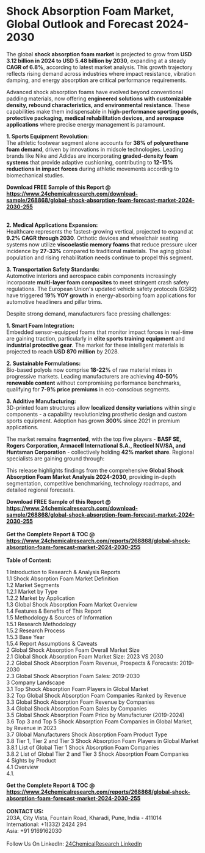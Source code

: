 <h1>Shock Absorption Foam Market, Global Outlook and Forecast 2024-2030</h1><p>The global <strong>shock absorption foam market</strong> is projected to grow from <strong>USD 3.12 billion in 2024 to USD 5.48 billion by 2030</strong>, expanding at a steady <strong>CAGR of 6.8%</strong>, according to latest market analysis. This growth trajectory reflects rising demand across industries where impact resistance, vibration damping, and energy absorption are critical performance requirements.</p><p>Advanced shock absorption foams have evolved beyond conventional padding materials, now offering <strong>engineered solutions with customizable density, rebound characteristics, and environmental resistance</strong>. These capabilities make them indispensable in <strong>high-performance sporting goods, protective packaging, medical rehabilitation devices, and aerospace applications</strong> where precise energy management is paramount.</p><p><strong>1. Sports Equipment Revolution:</strong><br>
The athletic footwear segment alone accounts for <strong>38% of polyurethane foam demand</strong>, driven by innovations in midsole technologies. Leading brands like Nike and Adidas are incorporating <strong>graded-density foam systems</strong> that provide adaptive cushioning, contributing to <strong>12-15% reductions in impact forces</strong> during athletic movements according to biomechanical studies.</p><div><b>Download FREE Sample of this Report @ 
            <a href="https://www.24chemicalresearch.com/download-sample/268868/global-shock-absorption-foam-forecast-market-2024-2030-255">
            https://www.24chemicalresearch.com/download-sample/268868/global-shock-absorption-foam-forecast-market-2024-2030-255</a></b></div><br><p><strong>2. Medical Applications Expansion:</strong><br>
Healthcare represents the fastest-growing vertical, projected to expand at <strong>9.2% CAGR through 2030</strong>. Orthotic devices and wheelchair seating systems now utilize <strong>viscoelastic memory foams</strong> that reduce pressure ulcer incidence by <strong>27-33%</strong> compared to traditional materials. The aging global population and rising rehabilitation needs continue to propel this segment.</p><p><strong>3. Transportation Safety Standards:</strong><br>
Automotive interiors and aerospace cabin components increasingly incorporate <strong>multi-layer foam composites</strong> to meet stringent crash safety regulations. The European Union's updated vehicle safety protocols (GSR2) have triggered <strong>19% YOY growth</strong> in energy-absorbing foam applications for automotive headliners and pillar trims.</p><p>Despite strong demand, manufacturers face pressing challenges:</p><p><strong>1. Smart Foam Integration:</strong><br>
Embedded sensor-equipped foams that monitor impact forces in real-time are gaining traction, particularly in <strong>elite sports training equipment</strong> and <strong>industrial protective gear</strong>. The market for these intelligent materials is projected to reach <strong>USD 870 million</strong> by 2028.</p><p><strong>2. Sustainable Formulations:</strong><br>
Bio-based polyols now comprise <strong>18-22%</strong> of raw material mixes in progressive markets. Leading manufacturers are achieving <strong>40-50% renewable content</strong> without compromising performance benchmarks, qualifying for <strong>7-9% price premiums</strong> in eco-conscious segments.</p><p><strong>3. Additive Manufacturing:</strong><br>
3D-printed foam structures allow <strong>localized density variations</strong> within single components - a capability revolutionizing prosthetic design and custom sports equipment. Adoption has grown <strong>300%</strong> since 2021 in premium applications.</p><p>The market remains <strong>fragmented</strong>, with the top five players - <strong>BASF SE, Rogers Corporation, Armacell International S.A., Recticel NV/SA, and Huntsman Corporation</strong> - collectively holding <strong>42% market share</strong>. Regional specialists are gaining ground through:</p><p>This release highlights findings from the comprehensive <strong>Global Shock Absorption Foam Market Analysis 2024-2030</strong>, providing in-depth segmentation, competitive benchmarking, technology roadmaps, and detailed regional forecasts.</p><div><b>Download FREE Sample of this Report @ 
            <a href="https://www.24chemicalresearch.com/download-sample/268868/global-shock-absorption-foam-forecast-market-2024-2030-255">
            https://www.24chemicalresearch.com/download-sample/268868/global-shock-absorption-foam-forecast-market-2024-2030-255</a></b></div><br><div><b>Get the Complete Report & TOC @ 
            <a href="https://www.24chemicalresearch.com/reports/268868/global-shock-absorption-foam-forecast-market-2024-2030-255">
            https://www.24chemicalresearch.com/reports/268868/global-shock-absorption-foam-forecast-market-2024-2030-255</a></b></div><br>
            <b>Table of Content:</b><p>1 Introduction to Research & Analysis Reports<br />
    1.1 Shock Absorption Foam Market Definition<br />
    1.2 Market Segments<br />
        1.2.1 Market by Type<br />
        1.2.2 Market by Application<br />
    1.3 Global Shock Absorption Foam Market Overview<br />
    1.4 Features & Benefits of This Report<br />
    1.5 Methodology & Sources of Information<br />
        1.5.1 Research Methodology<br />
        1.5.2 Research Process<br />
        1.5.3 Base Year<br />
        1.5.4 Report Assumptions & Caveats<br />
2 Global Shock Absorption Foam Overall Market Size<br />
    2.1 Global Shock Absorption Foam Market Size: 2023 VS 2030<br />
    2.2 Global Shock Absorption Foam Revenue, Prospects & Forecasts: 2019-2030<br />
    2.3 Global Shock Absorption Foam Sales: 2019-2030<br />
3 Company Landscape<br />
    3.1 Top Shock Absorption Foam Players in Global Market<br />
    3.2 Top Global Shock Absorption Foam Companies Ranked by Revenue<br />
    3.3 Global Shock Absorption Foam Revenue by Companies<br />
    3.4 Global Shock Absorption Foam Sales by Companies<br />
    3.5 Global Shock Absorption Foam Price by Manufacturer (2019-2024)<br />
    3.6 Top 3 and Top 5 Shock Absorption Foam Companies in Global Market, by Revenue in 2023<br />
    3.7 Global Manufacturers Shock Absorption Foam Product Type<br />
    3.8 Tier 1, Tier 2 and Tier 3 Shock Absorption Foam Players in Global Market<br />
        3.8.1 List of Global Tier 1 Shock Absorption Foam Companies<br />
        3.8.2 List of Global Tier 2 and Tier 3 Shock Absorption Foam Companies<br />
4 Sights by Product<br />
    4.1 Overview<br />
        4.1.</p><div><b>Get the Complete Report & TOC @ 
            <a href="https://www.24chemicalresearch.com/reports/268868/global-shock-absorption-foam-forecast-market-2024-2030-255">
            https://www.24chemicalresearch.com/reports/268868/global-shock-absorption-foam-forecast-market-2024-2030-255</a></b></div><br><b>CONTACT US:</b><br>
            203A, City Vista, Fountain Road, Kharadi, Pune, India - 411014<br>
            International: +1(332) 2424 294<br>
            Asia: +91 9169162030 <br><br>
            Follow Us On LinkedIn: <a href="https://www.linkedin.com/company/24chemicalresearch/">24ChemicalResearch LinkedIn</a>
